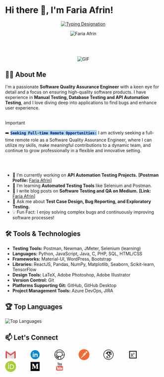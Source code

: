 # Hi there 👋, I'm Faria Afrin!

<p align="center">
  <a href="https://git.io/typing-svg"><img src="https://readme-typing-svg.herokuapp.com?font=Comic+Sans+MS&pause=1000&color=000000&center=true&vCenter=true&width=435&lines=Software+Quality+Assurance+Engineer;" alt="Typing Designation" /></a>
</p>

<!-- <p align="center"><img src="https://media.giphy.com/media/zhYSVCirREeIZtONCI/giphy.gif" height="100" /></p> -->

<p align="center"> <img src="https://komarev.com/ghpvc/?username=FariaAfrin&label=Profile%20Views&color=b069db&style=flat" alt="Faria Afrin" /> </p>

<!--
<div align="center">
<p align="center"><img src="https://media.giphy.com/media/QaMcXSekUWx7aogAUr/giphy.gif" width="30" />&nbsp;<i><b>Git profile Trophies</b></i></p><br>
<img src="https://github-profile-trophy.vercel.app/?username=radipu&theme=juicyfresh&no-bg=true" />
</div> -->

<br>
<br>
<br>

<!-- <a target="_blank" align="center">
  <img align="center" top="500" height="300" width="400" alt="GIF" src="https://media.giphy.com/media/SWoSkN6DxTszqIKEqv/giphy.gif">
</a>  -->

<div align="center">
  <img src="https://media.giphy.com/media/SWoSkN6DxTszqIKEqv/giphy.gif" alt="GIF" height="300" width="400">
</div>

## 👨‍💻 About Me

<!-- <span style="color:darkred;">`This text is red.`</span> -->


I'm a passionate **Software Quality Assurance Engineer** with a keen eye for detail and a focus on ensuring high-quality software products. I have experience in **Manual Testing, Database Testing and API Automation Testing**, and I love diving deep into applications to find bugs and enhance user experience. <br>
<br>

> [!IMPORTANT]
> ➡️ **<span style="color:navy; background-color:lightblue;">`Seeking Full-time Remote Opportunities:`</span>** I am actively seeking a full-time remote role as a Software Quality Assurance Engineer, where I can utilize my skills, make meaningful contributions to a dynamic team, and continue to grow professionally in a flexible and innovative setting.
<br>
<br>

- 🔭 I’m currently working on **API Automation Testing Projects.** **[Postman Profile:** [Faria Afrin](https://www.postman.com/fariaafrin)]
- 🌱 I’m learning **Automated Testing Tools** like Selenium and Postman.
- 📝 I write blog posts on **Software Testing and QA on Medium.** **[Link:** [Faria Afrin](https://medium.com/@faria-afrin)]
- 💬 Ask me about **Test Case Design, Bug Reporting, and Exploratory Testing.**
- 💡 Fun Fact: I enjoy solving complex bugs and continuously improving software processes!

## 🛠️ Tools & Technologies

- **Testing Tools:** Postman, Newman, JMeter, Selenium (learning)
- **Languages:** Python, JavaScript, Java, C, PHP, SQL, HTML/CSS
- **Frameworks:** Material-UI, WordPress, Bootstrap 
- **Libraries:** ReactJS, Pandas, NumPy, Matplotlib, Seaborn, Scikit-learn, TensorFlow
- **Design Tools:**  LaTeX, Adobe Photoshop, Adobe Illustrator
- **Version Control:** Git
- **Platforms Supporting Git:** GitHub, GitHub Desktop
- **Project Management Tools:** Azure DevOps, JIRA

<!-- ## 📝 My Recent Work

- 🛠️ [API Testing with Postman](https://github.com/janedoe/api-testing-postman)
- 🛠️ [E-commerce Website Testing Documentation](https://github.com/janedoe/ecommerce-testing-docs) -->

<!-- ### 📈 GitHub Stats
![FariaAfrin's GitHub stats](https://github-readme-stats.vercel.app/api?username=FariaAfrin&show_icons=true&theme=radical)
-->

## 🏆 Top Languages

![Top Languages](https://github-readme-stats.vercel.app/api/top-langs/?username=FariaAfrin&layout=compact&theme=radical)

<!--  ### 📫 How to Reach Me
- **LinkedIn:** [Faria Afrin](https://www.linkedin.com/in/fariaafrin/)
- **Email:** [fariaafrin4897@gmail.com](mailto:fariaafrin4897@gmail.com) -->

<!-- ## 📫 How to Reach Me -->
## 📫 Let's Connect

<a href="mailto:fariaafrin4897@gmail.com" target="_blank" rel="noopener noreferrer" style="text-decoration: none; outline: none; border: none;">
  <img src="icon/gmail.gif" alt="Gmail" style="padding-right: 40px; width: 35px;">
</a>

<a href="https://www.linkedin.com/in/fariaafrin" target="_blank" rel="noopener noreferrer" style="text-decoration: none; outline: none; border: none;">
  <img src="icon/linkedin.gif" alt="LinkedIn" style="padding-right: 40px; width: 35px;">
</a>

<a href="https://github.com/FariaAfrin" target="_blank" rel="noopener noreferrer" style="text-decoration: none; outline: none; border: none;">
  <img src="icon/github.gif" alt="Github" style="padding-right: 40px; width: 35px;">
</a>

<a href="https://www.postman.com/fariaafrin" target="_blank" rel="noopener noreferrer" style="text-decoration: none; outline: none; border: none;">
  <img src="icon/postman.svg" alt="Postman" style="padding-right: 40px; width: 35px;">
</a>

<a href="https://scholar.google.com/citations?user=CTVC-IwAAAAJ&hl=en&oi=ao" target="_blank" rel="noopener noreferrer" style="text-decoration: none; outline: none; border: none;">
  <img src="icon/googleScholar.svg" alt="Google Scholar" style="padding-right: 40px; width: 35px;">
</a>

<a href="https://www.researchgate.net/profile/Faria-Afrin" target="_blank" rel="noopener noreferrer" style="text-decoration: none; outline: none; border: none;">
  <img src="icon/researchgate.svg" alt="Research Gate" style="padding-right: 40px; width: 35px;">
</a>

<a href="https://orcid.org/0000-0001-5603-8647" target="_blank" rel="noopener noreferrer" style="text-decoration: none; outline: none; border: none;">
  <img src="icon/orcid.svg" alt="Orcid ID" style="padding-right: 40px; width: 35px;">
</a>

<a href="https://medium.com/@faria-afrin" target="_blank" rel="noopener noreferrer" style="text-decoration: none; outline: none; border: none;">
  <img src="icon/medium.gif" alt="Medium" style="padding-right: 40px; width: 35px;">
</a>

<a href="https://www.youtube.com/@FariaAfrin" target="_blank" rel="noopener noreferrer" style="text-decoration: none; outline: none; border: none;">
  <img src="icon/youtube.gif" alt="YouTube" style="padding-right: 40px; width: 35px;">
</a>
